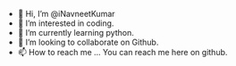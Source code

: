 - 👋 Hi, I’m @iNavneetKumar
- 👀 I’m interested in coding.
- 🌱 I’m currently learning python.
- 💞️ I’m looking to collaborate on Github.
- 📫 How to reach me ...
You can reach me here on github.

<!---
iNavneetKumar/iNavneetKumar is a ✨ special ✨ repository because its `README.md` (this file) appears on your GitHub profile.
You can click the Preview link to take a look at your changes.
--->
